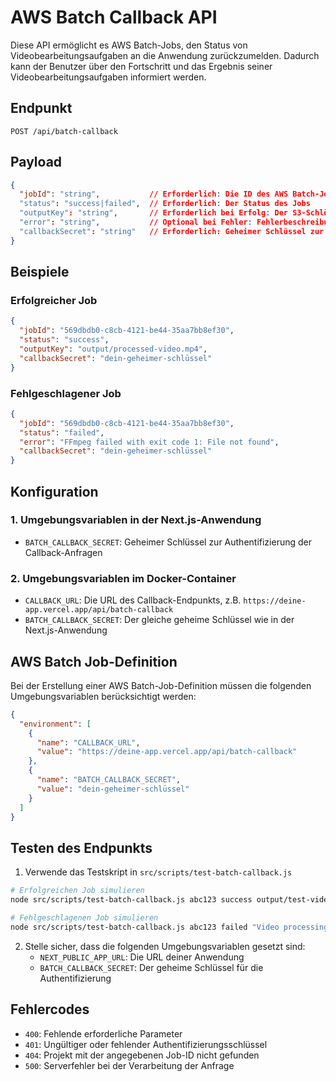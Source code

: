 # AWS Batch Callback API

Diese API ermöglicht es AWS Batch-Jobs, den Status von Videobearbeitungsaufgaben an die Anwendung zurückzumelden. Dadurch kann der Benutzer über den Fortschritt und das Ergebnis seiner Videobearbeitungsaufgaben informiert werden.

## Endpunkt

```
POST /api/batch-callback
```

## Payload

```json
{
  "jobId": "string",           // Erforderlich: Die ID des AWS Batch-Jobs
  "status": "success|failed",  // Erforderlich: Der Status des Jobs
  "outputKey": "string",       // Erforderlich bei Erfolg: Der S3-Schlüssel der Ausgabedatei
  "error": "string",           // Optional bei Fehler: Fehlerbeschreibung
  "callbackSecret": "string"   // Erforderlich: Geheimer Schlüssel zur Authentifizierung
}
```

## Beispiele

### Erfolgreicher Job

```json
{
  "jobId": "569dbdb0-c8cb-4121-be44-35aa7bb8ef30",
  "status": "success",
  "outputKey": "output/processed-video.mp4",
  "callbackSecret": "dein-geheimer-schlüssel"
}
```

### Fehlgeschlagener Job

```json
{
  "jobId": "569dbdb0-c8cb-4121-be44-35aa7bb8ef30",
  "status": "failed",
  "error": "FFmpeg failed with exit code 1: File not found",
  "callbackSecret": "dein-geheimer-schlüssel"
}
```

## Konfiguration

### 1. Umgebungsvariablen in der Next.js-Anwendung

- `BATCH_CALLBACK_SECRET`: Geheimer Schlüssel zur Authentifizierung der Callback-Anfragen

### 2. Umgebungsvariablen im Docker-Container

- `CALLBACK_URL`: Die URL des Callback-Endpunkts, z.B. `https://deine-app.vercel.app/api/batch-callback`
- `BATCH_CALLBACK_SECRET`: Der gleiche geheime Schlüssel wie in der Next.js-Anwendung

## AWS Batch Job-Definition

Bei der Erstellung einer AWS Batch-Job-Definition müssen die folgenden Umgebungsvariablen berücksichtigt werden:

```json
{
  "environment": [
    {
      "name": "CALLBACK_URL",
      "value": "https://deine-app.vercel.app/api/batch-callback"
    },
    {
      "name": "BATCH_CALLBACK_SECRET",
      "value": "dein-geheimer-schlüssel"
    }
  ]
}
```

## Testen des Endpunkts

1. Verwende das Testskript in `src/scripts/test-batch-callback.js`

```bash
# Erfolgreichen Job simulieren
node src/scripts/test-batch-callback.js abc123 success output/test-video.mp4

# Fehlgeschlagenen Job simulieren
node src/scripts/test-batch-callback.js abc123 failed "Video processing failed"
```

2. Stelle sicher, dass die folgenden Umgebungsvariablen gesetzt sind:
   - `NEXT_PUBLIC_APP_URL`: Die URL deiner Anwendung
   - `BATCH_CALLBACK_SECRET`: Der geheime Schlüssel für die Authentifizierung

## Fehlercodes

- `400`: Fehlende erforderliche Parameter
- `401`: Ungültiger oder fehlender Authentifizierungsschlüssel
- `404`: Projekt mit der angegebenen Job-ID nicht gefunden
- `500`: Serverfehler bei der Verarbeitung der Anfrage 